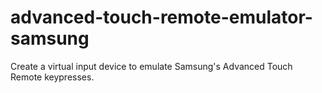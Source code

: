# advanced-touch-remote-emulator-samsung
Create a virtual input device to emulate Samsung's Advanced Touch Remote keypresses.
